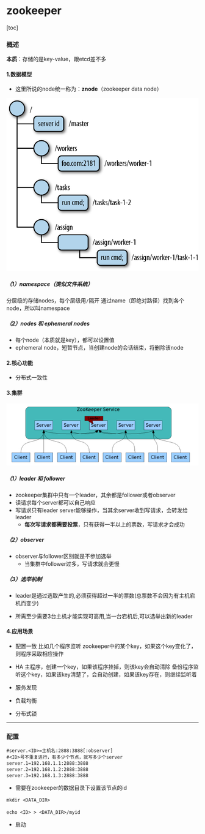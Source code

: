 # zookeeper


[toc]

### 概述

**本质**：存储的是key-value，跟etcd差不多

#### 1.数据模型

* 这里所说的node统一称为：**znode**（zookeeper data node）

![](./imgs/zookeeper_01.png)

##### （1）namespace（类似文件系统）
分层级的存储nodes，每个层级用`/`隔开
通过name（即绝对路径）找到各个node，所以叫namespace

##### （2）nodes 和 ephemeral nodes
* 每个node（本质就是key），都可以设置值
* ephemeral node，短暂节点，当创建node的会话结束，将删除该node


#### 2.核心功能
* 分布式一致性

#### 3.集群

![](./imgs/zookeeper_02.png)

##### （1）leader 和 follower
* zookeeper集群中只有一个leader，其余都是follower或者observer
* 读请求每个server都可以自己响应
* 写请求只有leader server能够操作，当其余server收到写请求，会转发给leader
  * **每次写请求都需要投票**，只有获得一半以上的票数，写请求才会成功

##### （2）observer
* observer与follower区别就是不参加选举
  * 当集群中follower过多，写请求就会更慢

##### （3）选举机制
* leader是通过选取产生的,必须获得超过一半的票数(总票数不会因为有主机宕机而变少)

* 所需至少需要3台主机才能实现可高用,当一台宕机后,可以选举出新的leader

#### 4.应用场景

* 配置一致
比如几个程序监听 zookeeper中的某个key，如果这个key变化了，则程序采取相应操作

* HA
主程序，创建一个key，如果该程序挂掉，则该key会自动清除
备份程序监听这个key，如果该key清楚了，会自动创建，如果该key存在，则继续监听着

* 服务发现
* 负载均衡
* 分布式锁

***

### 配置

```shell
#server.<ID>=主机名:2888:3888[:observer]
#<ID>号不重复进行，有多少个节点，就写多少个server
server.1=192.168.1.1:2888:3888
server.2=192.168.1.2:2888:3888
server.3=192.168.1.3:2888:3888
```

* 需要在zookeeper的数据目录下设置该节点的id

```shell
mkdir <DATA_DIR>

echo <ID> > <DATA_DIR>/myid
```

* 启动

```shell

```
